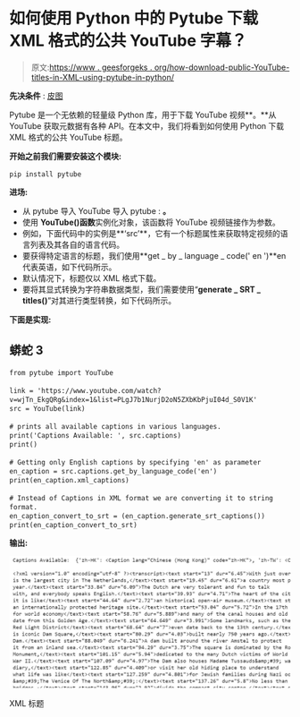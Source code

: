 # 如何使用 Python 中的 Pytube 下载 XML 格式的公共 YouTube 字幕？

> 原文:[https://www . geesforgeks . org/how-download-public-YouTube-titles-in-XML-using-pytube-in-python/](https://www.geeksforgeeks.org/how-to-download-public-youtube-captions-in-xml-using-pytube-in-python/)

**先决条件** : [皮图](https://www.geeksforgeeks.org/pytube-python-library-download-youtube-videos/)

Pytube 是一个无依赖的轻量级 Python 库，用于下载 YouTube 视频**。**从 YouTube 获取元数据有各种 API。在本文中，我们将看到如何使用 Python 下载 XML 格式的公共 YouTube 标题。

**开始之前我们需要安装这个模块:**

```
pip install pytube
```

**进场:**

*   从 pytube 导入 YouTube 导入 pytube : **。**
*   使用 **YouTube()函数**实例化对象，该函数将 YouTube 视频链接作为参数。
*   例如，下面代码中的实例是**‘src’**，它有一个标题属性来获取特定视频的语言列表及其各自的语言代码。
*   要获得特定语言的标题，我们使用**get _ by _ language _ code(' en ')**en 代表英语，如下代码所示。
*   默认情况下，标题仅以 XML 格式下载。
*   要将其显式转换为字符串数据类型，我们需要使用“**generate _ SRT _ titles()**”对其进行类型转换，如下代码所示。

**下面是实现:**

## 蟒蛇 3

```
from pytube import YouTube

link = 'https://www.youtube.com/watch?v=wjTn_EkgQRg&index=1&list=PLgJ7b1NurjD2oN5ZXbKbPjuI04d_S0V1K'
src = YouTube(link)

# prints all available captions in various languages.
print('Captions Available: ', src.captions)
print()

# Getting only English captions by specifying 'en' as parameter
en_caption = src.captions.get_by_language_code('en')
print(en_caption.xml_captions)

# Instead of Captions in XML format we are converting it to string format.
en_caption_convert_to_srt = (en_caption.generate_srt_captions())
print(en_caption_convert_to_srt)
```

**输出:**

![](img/30bdd44d1640a689e65893a230d411ae.png)

XML 标题